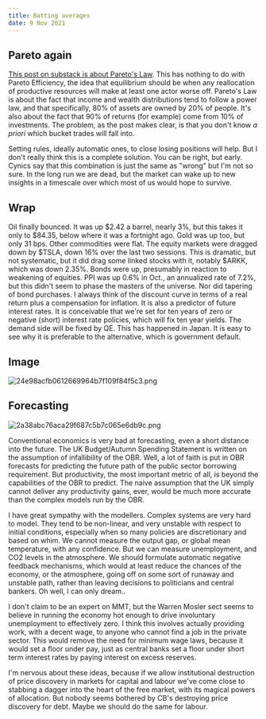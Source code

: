 ```yaml
---
title: Batting averages
date: 9 Nov 2021
---
```


## Pareto again

[This post on substack is about Pareto's Law](https://macroops.substack.com/p/paretos-law-9010?r=nmbt&utm_campaign=post&utm_medium=web&utm_source=).
This has nothing to do with Pareto Efficiency, the idea that equilibrium should be when any reallocation of productive resources will make at least one actor worse off.
Pareto's Law is about the fact that income and wealth distributions tend to follow a power law, and that specifically, 80% of assets are owned by 20% of people.
It's also about the fact that 90% of returns (for example) come from 10% of investments.
The problem, as the post makes clear, is that you don't know _a priori_ which bucket trades will fall into.

Setting rules, ideally automatic ones, to close losing positions will help.
But I don't really think this is a complete solution. 
You can be right, but early. Cynics say that this combination is just the same as "wrong" but I'm not so sure.
In the long run we are dead, but the market can wake up to new insights in a timescale over which most of us would hope to survive.

## Wrap

Oil finally bounced. It was up $2.42 a barrel, nearly 3%, but this takes it only to $84.35, below where it was a fortnight ago.
Gold was up too, but only 31 bps. 
Other commodities were flat.
The equity markets were dragged down by $TSLA, down 16% over the last two sessions.
This is dramatic, but not systematic, but it did drag some linked stocks with it, notably $ARKK, which was down 2.35%.
Bonds were up, presumably in reaction to weakening of equities. PPI was up 0.6% in Oct., an annualized rate of 7.2%, but this didn't seem to phase the masters of the universe.
Nor did tapering of bond purchases.
I always think of the discount curve in terms of a real return plus a compensation for inflation.
It is also a predictor of future interest rates.
It is conceivable that we're set for ten years of zero or negative (short) interest rate policies, which will fix ten year yields. 
The demand side will be fixed by QE. 
This has happened in Japan. It is easy to see why it is preferable to the alternative, which is government default.

## Image

![24e98acfb0612669964b7f109f84f5c3.png]({attach}24e98acfb0612669964b7f109f84f5c3.png)

## Forecasting

![2a38abc76aca29f687c5b7c065e6db9c.png]({attach}2a38abc76aca29f687c5b7c065e6db9c.png)

Conventional economics is very bad at forecasting, even a short distance into the future.
The UK Budget/Autumn Spending Statement is written on the assumption of infallibility of the OBR.
Well, a lot of faith is put in OBR forecasts for predicting the future path of the public sector borrowing requirement.
But productivity, the most important metric of all, is beyond the capabilities of the OBR to predict.
The naive assumption that the UK simply cannot deliver any productivity gains, ever, would be much more accurate than the complex models run by the OBR.

I have great sympathy with the modellers. 
Complex systems are very hard to model.
They tend to be non-linear, and very unstable with respect to initial conditions, especially when so many policies are discretionary and based on whim.
We cannot measure the output gap, or global mean temperature, with any confidence. 
But we can measure unemployment, and CO2 levels in the atmosphere.
We should formulate automatic negative feedback mechanisms, which would at least reduce the chances of the economy, or the atmosphere, going off on some sort of runaway and unstable path, rather than leaving decisions to politicians and central bankers. Oh well, I can only dream..

I don't claim to be an expert on MMT, but the Warren Mosler sect seems to believe in running the economy hot enough to drive involuntary unemployment to effectively zero.
I think this involves actually providing work, with a decent wage, to anyone who cannot find a job in the private sector.
This would remove the need for minimum wage laws, because it would set a floor under pay, just as central banks set a floor under short term interest rates by paying interest on excess reserves.

I'm nervous about these ideas, because if we allow institutional destruction of price discovery in markets for capital and labour we've come close to stabbing a dagger into the heart of the free market, with its magical powers of allocation. But nobody seems bothered by CB's destroying price discovery for debt. Maybe we should do the same for labour.



